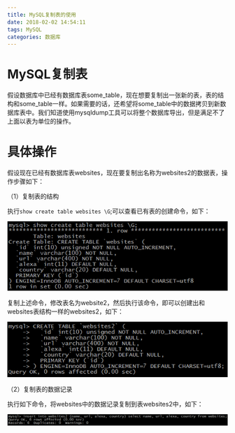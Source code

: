 ```yaml
---
title: MySQL复制表的使用
date: 2018-02-02 14:54:11
tags: MySQL
categories: 数据库
---
```


# MySQL复制表

假设数据库中已经有数据库表some_table，现在想要复制出一张新的表，表的结构和some_table一样。如果需要的话，还希望将some_table中的数据拷贝到新数据库表中。我们知道使用mysqldump工具可以将整个数据库导出，但是满足不了上面以表为单位的操作。

# 具体操作

假设现在已经有数据库表websites，现在要复制出名称为websites2的数据表，操作步骤如下：

（1）复制表的结构

执行`show create table websites \G`;可以查看已有表的创建命令，如下：

![](/images/mysqlreptable_1_1.png)

复制上述命令，修改表名为website2，然后执行该命令，即可以创建出和websites表结构一样的websites2，如下：

![](/images/mysqlreptable_1_2.png)

（2）复制表的数据记录

执行如下命令，将websites中的数据记录复制到表websites2中，如下：

![](/images/mysqlreptable_1_3.png)
